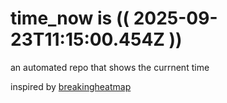 # time_now is (( 2025-09-23T11:15:00.454Z ))

an automated repo that shows the currnent time

inspired by [breakingheatmap](https://github.com/breakingheatmap/breakingheatmap)